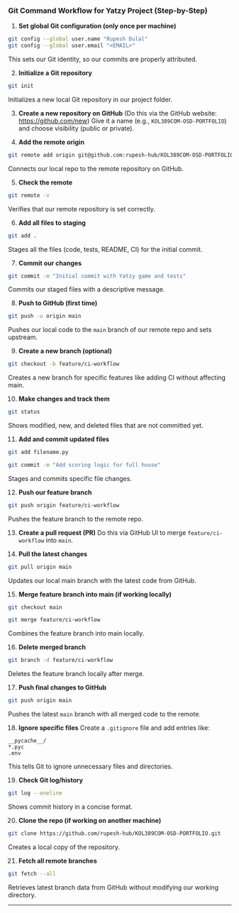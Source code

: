 ### Git Command Workflow for Yatzy Project (Step-by-Step)

1. **Set global Git configuration (only once per machine)**
```bash
git config --global user.name "Rupesh Dulal"
git config --global user.email "<EMAIL>"
```
This sets our Git identity, so our commits are properly attributed.

2. **Initialize a Git repository**
```bash
git init
```
Initializes a new local Git repository in our project folder.

3. **Create a new repository on GitHub**
(Do this via the GitHub website: https://github.com/new)
Give it a name (e.g., `KOL389COM-OSD-PORTFOLIO`) and choose visibility (public or private).

4. **Add the remote origin**
```bash
git remote add origin git@github.com:rupesh-hub/KOL389COM-OSD-PORTFOLIO.git
```
Connects our local repo to the remote repository on GitHub.

5. **Check the remote**
```bash
git remote -v
```
Verifies that our remote repository is set correctly.

6. **Add all files to staging**
```bash
git add .
```
Stages all the files (code, tests, README, CI) for the initial commit.

7. **Commit our changes**
```bash
git commit -m "Initial commit with Yatzy game and tests"
```
Commits our staged files with a descriptive message.

8. **Push to GitHub (first time)**
```bash
git push -u origin main
```
Pushes our local code to the `main` branch of our remote repo and sets upstream.

9. **Create a new branch (optional)**
```bash
git checkout -b feature/ci-workflow
```
Creates a new branch for specific features like adding CI without affecting main.

10. **Make changes and track them**
```bash
git status
```
Shows modified, new, and deleted files that are not committed yet.

11. **Add and commit updated files**
```bash
git add filename.py
```
```bash
git commit -m "Add scoring logic for full house"
```
Stages and commits specific file changes.

12. **Push our feature branch**
```bash
git push origin feature/ci-workflow
```
Pushes the feature branch to the remote repo.

13. **Create a pull request (PR)**
Do this via GitHub UI to merge `feature/ci-workflow` into `main`.

14. **Pull the latest changes**
```bash
git pull origin main
```
Updates our local main branch with the latest code from GitHub.

15. **Merge feature branch into main (if working locally)**
```bash
git checkout main
```
```bash
git merge feature/ci-workflow
```
Combines the feature branch into main locally.

16. **Delete merged branch**
```bash
git branch -d feature/ci-workflow
```
Deletes the feature branch locally after merge.

17. **Push final changes to GitHub**
```bash
git push origin main
```
Pushes the latest `main` branch with all merged code to the remote.

18. **Ignore specific files**
Create a `.gitignore` file and add entries like:
```
__pycache__/
*.pyc
.env
```
This tells Git to ignore unnecessary files and directories.

19. **Check Git log/history**
```bash
git log --oneline
```
Shows commit history in a concise format.

20. **Clone the repo (if working on another machine)**
```bash
git clone https://github.com/rupesh-hub/KOL389COM-OSD-PORTFOLIO.git
```
Creates a local copy of the repository.

21. **Fetch all remote branches**
```bash
git fetch --all
```
Retrieves latest branch data from GitHub without modifying our working directory.

---